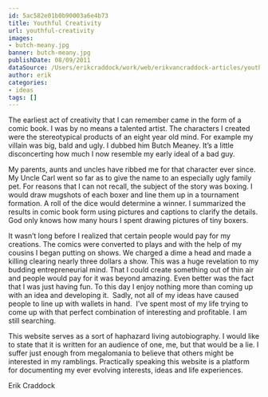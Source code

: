 ```yaml
---
id: 5ac582e01b0b90003a6e4b73
title: Youthful Creativity
url: youthful-creativity
images:
- butch-meany.jpg
banner: butch-meany.jpg
publishDate: 08/09/2011
dataSource: /Users/erikcraddock/work/web/erikvancraddock-articles/youthful-creativity/youthful-creativity.md
author: erik
categories:
- ideas
tags: []
---
```

The earliest act of creativity that I can remember came in the form of a comic book. I was by no means a talented artist. The characters I created were the stereotypical products of an eight year old mind. For example my villain was big, bald and ugly. I dubbed him Butch Meaney. It’s a little disconcerting how much I now resemble my early ideal of a bad guy.

My parents, aunts and uncles have ribbed me for that character ever since. My Uncle Carl went so far as to give the name to an especially ugly family pet. For reasons that I can not recall, the subject of the story was boxing. I would draw mugshots of each boxer and line them up in a tournament formation. A roll of the dice would determine a winner. I summarized the results in comic book form using pictures and captions to clarify the details. God only knows how many hours I spent drawing pictures of tiny boxers.

It wasn’t long before I realized that certain people would pay for my creations. The comics were converted to plays and with the help of my cousins I began putting on shows. We charged a dime a head and made a killing clearing nearly three dollars a show. This was a huge revelation to my budding entrepreneurial mind. That I could create something out of thin air and people would pay for it was beyond amazing. Even better was the fact that I was just having fun. To this day I enjoy nothing more than coming up with an idea and developing it.  Sadly, not all of my ideas have caused people to line up with wallets in hand.  I’ve spent most of my life trying to come up with that perfect combination of interesting and profitable. I am still searching.

This website serves as a sort of haphazard living autobiography. I would like to state that it is written for an audience of one, me, but that would be a lie. I suffer just enough from megalomania to believe that others might be interested in my ramblings. Practically speaking this website is a platform for documenting my ever evolving interests, ideas and life experiences.


Erik Craddock